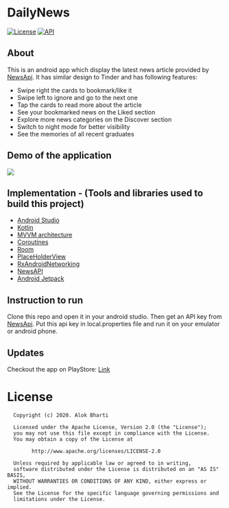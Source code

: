 
# DailyNews
<a href="https://opensource.org/licenses/Apache-2.0"><img alt="License" src="https://img.shields.io/badge/License-Apache%202.0-blue.svg"/></a>
<a href="https://android-arsenal.com/api?level=21"><img alt="API" src="https://img.shields.io/badge/API-21%2B-brightgreen.svg?style=flat"/></a> 
  
## About

This is an android app which display the latest news article provided by <a href="https://newsapi.org">NewsApi</a>. It has similar design to Tinder and has following features:
  - Swipe right the cards to bookmark/like it
  - Swipe left to ignore and go to the next one
  - Tap the cards to read more about the article
  - See your bookmarked news on the Liked section
  - Explore more news categories on the Discover section
  - Switch to night mode for better visibility
  - See the memories of all recent graduates
  
## Demo of the application
![](DailyNews_kotlin.gif)
  
## Implementation - (Tools and libraries used to build this project)
- [Android Studio](https://developer.android.com/studio/intro)
- [Kotlin](https://developer.android.com/kotlin)
- [MVVM architecture](https://developer.android.com/jetpack/docs/guide)
- [Coroutines](https://developer.android.com/kotlin/coroutines)
- [Room](https://developer.android.com/reference/androidx/room/RoomDatabase)
- [PlaceHolderView](https://github.com/janishar/PlaceHolderView)
- [RxAndroidNetworking](https://github.com/amitshekhariitbhu/Fast-Android-Networking)
- [NewsAPI](https://newsapi.org)
- [Android Jetpack](https://developer.android.com/jetpack)

## Instruction to run
Clone this repo and open it in your android studio. Then get an API key from [NewsApi](https://newsapi.org). 
Put this api key in local.properties file and run it on your emulator or android phone. 

## Updates
Checkout the app on PlayStore: [Link](https://play.google.com/store/apps/details?id=com.alok.dailynews)

# License
      Copyright (c) 2020. Alok Bharti

      Licensed under the Apache License, Version 2.0 (the "License");
      you may not use this file except in compliance with the License.
      You may obtain a copy of the License at

            http://www.apache.org/licenses/LICENSE-2.0

      Unless required by applicable law or agreed to in writing,
      software distributed under the License is distributed on an "AS IS" BASIS,
      WITHOUT WARRANTIES OR CONDITIONS OF ANY KIND, either express or implied.
      See the License for the specific language governing permissions and
      limitations under the License.
